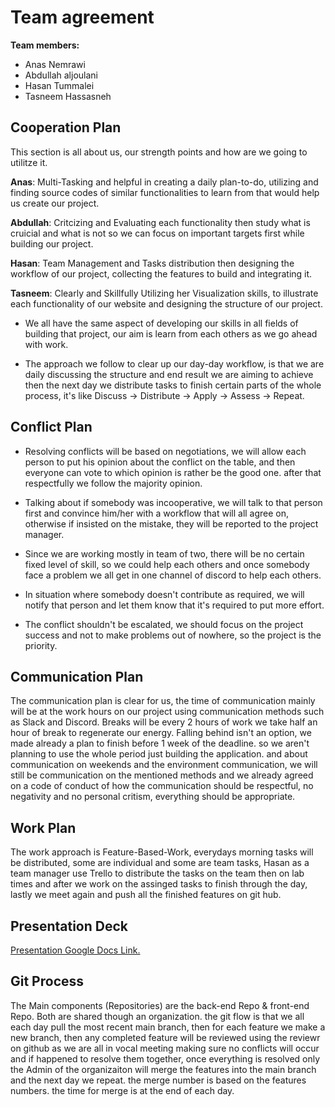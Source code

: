 # Team agreement

**Team members:**

- Anas Nemrawi
- Abdullah aljoulani
- Hasan Tummalei
- Tasneem Hassasneh

## Cooperation Plan

This section is all about us, our strength points and how are we going to utilitze it.

**Anas**: Multi-Tasking and helpful in creating a daily plan-to-do, utilizing and finding source codes of similar functionalities to learn from that would help us create our project.

**Abdullah**: Critcizing and Evaluating each functionality then study what is cruicial and what is not so we can focus on important targets first while building our project.

**Hasan**: Team Management and Tasks distribution then designing the workflow of our project, collecting the features to build and integrating it.

**Tasneem**: Clearly and Skillfully Utilizing her Visualization skills, to illustrate each functionality of our website and designing the structure of our project.

- We all have the same aspect of developing our skills in all fields of building that project, our aim is learn from each others as we go ahead with work.

- The approach we follow to clear up our day-day workflow, is that we are daily discussing the structure and end result we are aiming to achieve then the next day we distribute tasks to finish certain parts of the whole process, it's like Discuss -> Distribute -> Apply -> Assess -> Repeat.

## Conflict Plan

- Resolving conflicts will be based on negotiations, we will allow each person to put his opinion about the conflict on the table, and then everyone can vote to which opinion is rather be the good one. after that respectfully we follow the majority opinion.

- Talking about if somebody was incooperative, we will talk to that person first and convince him/her with a workflow that will all agree on, otherwise if insisted on the mistake, they will be reported to the project manager.

- Since we are working mostly in team of two, there will be no certain fixed level of skill, so we could help each others and once somebody face a problem we all get in one channel of discord to help each others.

- In situation where somebody doesn't contribute as required, we will notify that person and let them know that it's required to put more effort.

- The conflict shouldn't be escalated, we should focus on the project success and not to make problems out of nowhere, so the project is the priority.

## Communication  Plan

The communication plan is clear for us, the time of communication mainly will be at the work hours on our project using communication methods such as Slack and Discord. Breaks will be every 2 hours of work we take half an hour of break to regenerate our energy.
Falling behind isn't an option, we made already a plan to finish before 1 week of the deadline. so we aren't planning to use the whole period just building the application. and about communication on weekends and the environment communication, we will still be communication on the mentioned methods and we already agreed on a code of conduct of how the communication should be respectful, no negativity and no personal critism, everything should be appropriate.

## Work Plan

The work approach is Feature-Based-Work, everydays morning tasks will be distributed, some are individual and some are team tasks, Hasan as a team manager use Trello to distribute the tasks on the team then on lab times and after we work on the assinged tasks to finish through the day, lastly we meet again and push all the finished features on git hub.

## Presentation Deck

[Presentation Google Docs Link.](https://docs.google.com/presentation/d/1NeXKKEpjK2DDme8EwlZBsJndUqIgGYzWrY6FAYtNTf0/edit?usp=sharing)

## Git Process

The Main components (Repositories) are the back-end Repo & front-end Repo. Both are shared though an organization. the git flow is that we all each day pull the most recent main branch, then for each feature we make a new branch, then any completed feature will be reviewed using the reviewr on github as we are all in vocal meeting making sure no conflicts will occur and if happened to resolve them together, once everything is resolved only the Admin of the organizaiton will merge the features into the main branch and the next day we repeat. the merge number is based on the features numbers. the time for merge is at the end of each day.
